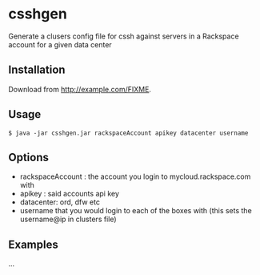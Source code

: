 # csshgen

Generate a clusers config file for cssh against servers in a Rackspace account for a given data center

## Installation

Download from http://example.com/FIXME.

## Usage

    $ java -jar csshgen.jar rackspaceAccount apikey datacenter username

## Options

- rackspaceAccount : the account you login to mycloud.rackspace.com with
- apikey : said accounts api key
- datacenter: ord, dfw etc
- username that you would login to each of the boxes with (this sets the username@ip in clusters file)

## Examples

...
